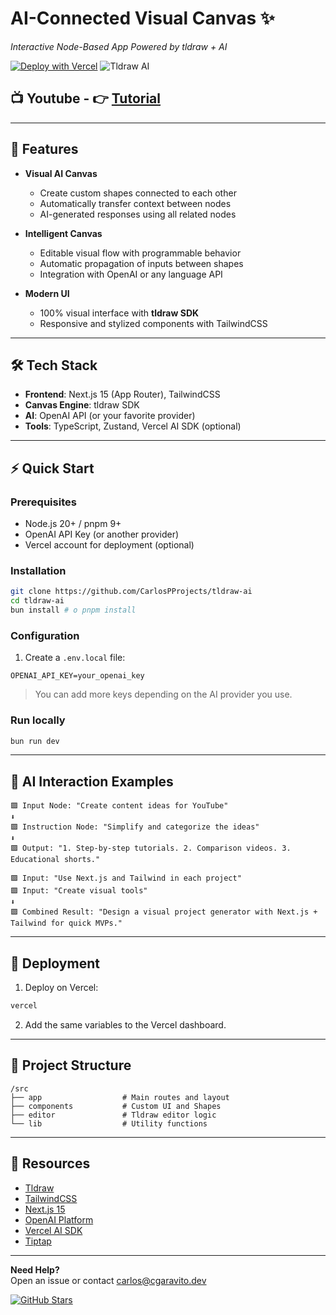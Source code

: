 # AI-Connected Visual Canvas ✨

*Interactive Node-Based App Powered by tldraw + AI*

[![Deploy with Vercel](https://vercel.com/button)](https://vercel.com/new/clone?repository-url=https://github.com/CarlosPProjects/tldraw-ai)
![Tldraw AI](https://github.com/user-attachments/assets/a91ac862-51cd-4d51-a189-8a21c7e5398a)


## 📺 Youtube - 👉 [Tutorial](https://youtu.be/rX-jBUNelSs)

---

## 🌟 Features

* **Visual AI Canvas**

  * Create custom shapes connected to each other
  * Automatically transfer context between nodes
  * AI-generated responses using all related nodes
* **Intelligent Canvas**

  * Editable visual flow with programmable behavior
  * Automatic propagation of inputs between shapes
  * Integration with OpenAI or any language API
* **Modern UI**

  * 100% visual interface with **tldraw SDK**
  * Responsive and stylized components with TailwindCSS

---

## 🛠️ Tech Stack

* **Frontend**: Next.js 15 (App Router), TailwindCSS
* **Canvas Engine**: tldraw SDK
* **AI**: OpenAI API (or your favorite provider)
* **Tools**: TypeScript, Zustand, Vercel AI SDK (optional)

---

## ⚡ Quick Start

### Prerequisites

* Node.js 20+ / pnpm 9+
* OpenAI API Key (or another provider)
* Vercel account for deployment (optional)

### Installation

```bash
git clone https://github.com/CarlosPProjects/tldraw-ai
cd tldraw-ai
bun install # o pnpm install
```

### Configuration

1. Create a `.env.local` file:

```env
OPENAI_API_KEY=your_openai_key
```
> You can add more keys depending on the AI provider you use.

### Run locally

```bash
bun run dev
```

---

## 🧠 AI Interaction Examples

```plaintext
🟪 Input Node: "Create content ideas for YouTube"
⬇
🟪 Instruction Node: "Simplify and categorize the ideas"
⬇
🟪 Output: "1. Step-by-step tutorials. 2. Comparison videos. 3. Educational shorts."
```

```plaintext
🟪 Input: "Use Next.js and Tailwind in each project"
🟪 Input: "Create visual tools"
⬇
🟪 Combined Result: "Design a visual project generator with Next.js + Tailwind for quick MVPs."
```

---

## 🚀 Deployment

1. Deploy on Vercel:

```bash
vercel
```

2. Add the same variables to the Vercel dashboard.

---

## 📂 Project Structure

```
/src
├── app                  # Main routes and layout
├── components           # Custom UI and Shapes
├── editor               # Tldraw editor logic
└── lib                  # Utility functions
```

---

## 📌 Resources

* [Tldraw](https://www.tldraw.dev/)
* [TailwindCSS](https://tailwindcss.com/)
* [Next.js 15](https://nextjs.org/)
* [OpenAI Platform](https://platform.openai.com/)
* [Vercel AI SDK](https://ai-sdk.dev/)
* [Tiptap](https://tiptap.dev/)

---


**Need Help?**  
Open an issue or contact [carlos@cgaravito.dev](mailto:carlos@cgaravito.dev)

[![GitHub Stars](https://img.shields.io/github/stars/carlospprojects/tldraw-ai?style=social)](https://github.com/carlospprojects/tldraw-ai)
